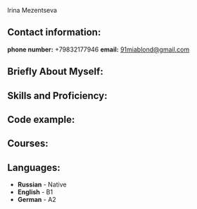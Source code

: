 Irina Mezentseva

## Contact information:

**phone number:** +79832177946
**email:** 91miablond@gmail.com

## Briefly About Myself:

## Skills and Proficiency:

## Code example:

## Courses:

## Languages:

- **Russian** - Native
- **English** - B1
- **German** - A2
